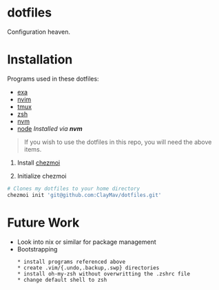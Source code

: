 # dotfiles
Configuration heaven.

# Installation
Programs used in these dotfiles:
* [exa](https://the.exa.website/)
* [nvim](https://neovim.io/)
* [tmux](https://github.com/tmux/tmux)
* [zsh](https://www.zsh.org/)
* [nvm](https://github.com/nvm-sh/nvm)
* [node](https://nodejs.org/en/) *Installed via* ***nvm***

> If you wish to use the dotfiles in this repo, you will need the above items.

1. Install [chezmoi](https://github.com/twpayne/chezmoi)

2. Initialize chezmoi
  ```bash
  # Clones my dotfiles to your home directory
  chezmoi init 'git@github.com:ClayMav/dotfiles.git'
  ```

# Future Work
* Look into nix or similar for package management
* Bootstrapping
  ```
  * install programs referenced above
  * create .vim/{.undo,.backup,.swp} directories
  * install oh-my-zsh without overwritting the .zshrc file
  * change default shell to zsh
  ```
